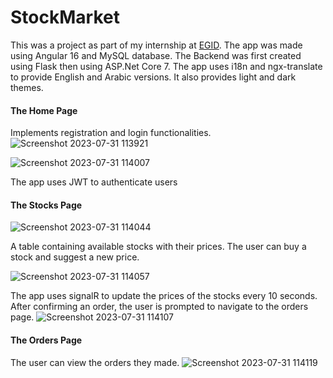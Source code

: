 # StockMarket

This was a project as part of my internship at [EGID](https://www.egidegypt.com/).
The app was made using Angular 16 and MySQL database.
The Backend was first created using Flask then using ASP.Net Core 7.
The app uses i18n and ngx-translate to provide English and Arabic versions. 
It also provides light and dark themes.

#### The Home Page
Implements registration and login functionalities.
![Screenshot 2023-07-31 113921](https://github.com/Abdelbaset65/StockMarket/assets/50206880/bea7f967-6df2-4a22-bedf-90e9d930db2b)

![Screenshot 2023-07-31 114007](https://github.com/Abdelbaset65/StockMarket/assets/50206880/9e9ca561-a271-42c5-8a34-966e7cd05656)

The app uses JWT to authenticate users

#### The Stocks Page
![Screenshot 2023-07-31 114044](https://github.com/Abdelbaset65/StockMarket/assets/50206880/7c383b8b-5eef-4df0-916a-7e9012250856)

A table containing available stocks with their prices. The user can buy a stock and suggest a new price.

![Screenshot 2023-07-31 114057](https://github.com/Abdelbaset65/StockMarket/assets/50206880/9b623e23-ec5c-483f-88da-f5d6e3c53b45)

The app uses signalR to update the prices of the stocks every 10 seconds.
After confirming an order, the user is prompted to navigate to the orders page.
![Screenshot 2023-07-31 114107](https://github.com/Abdelbaset65/StockMarket/assets/50206880/ac4dc00d-c758-4ff3-aaa1-5c356e81f746)

#### The Orders Page
The user can view the orders they made.
![Screenshot 2023-07-31 114119](https://github.com/Abdelbaset65/StockMarket/assets/50206880/f95c25be-850a-4c67-9ccc-68b102f00958)
